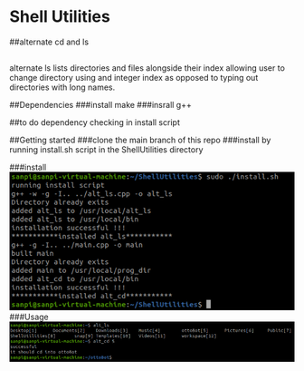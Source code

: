 # Shell Utilities

##alternate cd and ls
##
alternate ls lists directories and files alongside their index allowing user to change directory
using and integer index as opposed to typing out directories with long names.

##Dependencies
###install make
###insrall g++

##to do 
dependency checking in install script

##Getting started
###clone the main branch of this repo
###install by running install.sh script in the ShellUtilities directory

###install
![installation](./media/alt_install.png)
###Usage
![Usage](./media/alt_usage.png)
